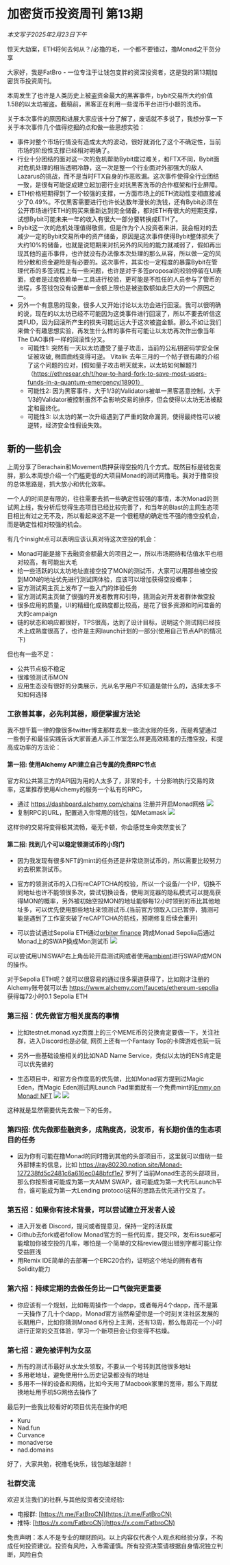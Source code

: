 # 加密货币投资周刊 第13期

_本文写于2025年2月23日下午_

惊天大劫案，ETH将何去何从？/必撸的毛，一个都不要错过，撸Monad之干货分享

大家好，我是FatBro - 一位专注于让钱包变胖的资深投资者，这是我的第13期加密货币投资周刊。

本周发生了也许是人类历史上被盗资金最大的黑客事件，bybit交易所大约价值1.5B的以太坊被盗。截稿前，黑客正在利用一些混币平台进行小额的洗币。

关于本次事件的原因和进展大家应该十分了解了，废话就不多说了，我想分享一下关于本次事件几个值得挖掘的点和做一些思想实验：

- 事件对整个市场行情没有造成太大的波动，很好就消化了这个不确定性，当前市场的阶段性支撑已经相对明确了。
- 行业十分团结的面对这一次的危机帮助Bybit度过难关，和FTX不同，Bybit面对危机处理的相当透明冷静，这一次是整一个行业面对外部强大的敌人Lazarus的挑战，而不是当时FTX自身的作恶败漏。这次事件使得全行业团结一致，是很有可能促成建立起加密行业对抗黑客洗币的合作框架和行业屏障。
- ETH价格短期得到了一个较强的支撑，一方面市场上的ETH流动性变相直接减少了0.49%。不仅黑客需要进行也许长达数年漫长的洗钱，还有Bybit必须在公开市场进行ETH的购买来重新达到完全储备，都对ETH有很大的短期支撑，试想Bybit可能未来一年的收入有很大一部分要转换成ETH了。
- Bybit这一次的危机处理值得敬佩，但是作为个人投资者来讲，我会相对的去减少一定的Bybit交易所中的资产储备，原因是这次事件使得Bybit整体损失了大约10%的储备，也就是说短期来对抗另外的风险的能力就减弱了，假如再出现其他的盗币事件，也许就没有办法像本次处理的那么从容，所以做一定的风险分散和资金避险是有必要的。这次事件，其实也一定程度的暴露Bybit在管理代币的多签流程上有一些问题，也许是对于多签proposal的校验停留在UI表面，或者是过度依赖单一工具进行校验，更可能是不胜任的人员参与了管币的流程，多签钱包没有设置单一金额上限也是被盗数额如此巨大的一个原因之一。
- 另外一个有意思的现象，很多人又开始讨论以太坊会进行回滚。我可以很明确的说，现在的以太坊已经不可能因为这类事件进行回滚了，所以不要去听信这类FUD，因为回滚所产生的损失可能远远大于这次被盗金额。那么不如让我们来做个有趣思想实验，再发生什么样的事件有可能让以太坊再次作出像当年The DAO事件一样的回滚性分叉。
   - 可能性1: 突然有一天以太坊遭受了量子攻击，当前的公私钥密码学安全保证被攻破, 椭圆曲线变得可逆。 Vitalik 去年三月的一个帖子很有趣的介绍了这个问题的应对，[假如量子攻击明天就来，以太坊如何解题?]（https://ethresear.ch/t/how-to-hard-fork-to-save-most-users-funds-in-a-quantum-emergency/18901）
   - 可能性2: 因为黑客事件，大于1/3的Validators被单一黑客恶意控制，大于1/3的Validator被控制虽然不会影响交易的排序，但会使得以太坊无法被敲定和最终化。
   - 可能性3: 以太坊的某一次升级遇到了严重的致命漏洞，使得最终性可以被逆转，经济安全性假设失效。


## 新的一些机会

上周分享了Berachain和Movement质押获得空投的几个方式。既然目标是钱包变胖，那么本周想介绍一个门槛更低的大项目Monad的测试网撸毛。我对于撸空投的总体思路是，抓大放小和优化效率。

一个人的时间是有限的，往往需要去抓一些确定性较强的事情，本次Monad的测试网上线，我分析后觉得生态项目已经比较完善了，和当年的Blast的主网生态项目相比有过之无不及，所以看起来这不是一个很粗糙的确定性不强的撸空投机会，而是确定性相对较强的机会。

有几个insight点可以表明应该认真对待这次空投的机会：

- Monad可能是接下去融资金额最大的项目之一，所以市场期待和估值水平也相对较高，有可能出大毛
- 给一些活跃的以太坊地址直接空投了MON的测试币，大家可以用那些被空投到MON的地址优先进行测试网体验，应该可以增加获得空投概率；
- 官方测试网主页上发布了一些入门的体验任务
- 官方测试网主页做了很强的开发者教育和引导，猜测会对开发者群体做空投
- 很多应用的质量，UI的精细化成熟度都比较高，是花了很多资源和时间准备的大的campaign
- 链的状态和响应都很好，TPS很高，达到了设计目标，说明这个测试网已经技术上成熟度很高了，也许是主网launch计划的一部分(使用自己节点API的情况下)

但也有一些不足：
- 公共节点极不稳定
- 很难领测试币MON
- 应用生态没有很好的分类展示，光从名字用户不知道是做什么的，选择太多不知如何选择

### 工欲善其事，必先利其器，顺便掌握方法论

我不想千篇一律的像很多twitter博主那样去发一些流水账的任务，而是希望通过一些例子和最佳实践告诉大家普通人非工作室怎么样更高效精准的去撸空投，和提高成功率的方法论：

#### 第一招: 使用Alchemy API建立自己专属的免费RPC节点 

官方和公共第三方的API因为用的人太多了，非常的卡，十分影响执行交易的效率，这里推荐使用Alchemy的服务一个私有的RPC，
- 通过 https://dashboard.alchemy.com/chains 注册并开启Monad网络
![](2025-02-23-15-30-36.png)
- 复制RPC的URL，配置进入你常用的钱包，如Metamask
![](2025-02-23-15-33-07.png)

这样你的交易将变得极其流畅，毫无卡顿，你会感觉生命突然变长了

#### 第二招: 找到几个可以稳定领测试币的小窍门 

- 因为我发现有很多NFT的mint的任务还是非常烧测试币的，所以需要比较努力的去积累测试币。
- 官方的领测试币的入口有reCAPTCHA的校验，所以一个设备/一个IP，切换不同地址也许不能领很多次，尝试切换设备，使用浏览器的隐私模式可以提高获得MON的概率，另外被初始空投MON的地址能够每12小时领到的币比其他地址多，可以优先使用那些地址来领测试币.(当前官方领取入口已暂停，猜测可能是遇到了工作室突破了reCAPTCHA的防线，预期修复后续会重开)

- 可以尝试通过Sepolia ETH通过[orbiter finance](https://testnet.orbiter.finance/) 跨成Monad Sepolia后通过Monad上的SWAP换成Mon测试币
![](2025-02-23-15-39-34.png)

可以尝试用UNISWAP右上角齿轮开启测试网或者使用[ambient](https://monad.ambient.finance/)进行SWAP成MON的操作。

对于Sepolia ETH呢？就可以很容易的通过很多渠道获得了，比如刚才注册的Alchemy账号就可以去 https://www.alchemy.com/faucets/ethereum-sepolia 获得每72小时0.1 Sepolia ETH

### 第三招：优先做官方相关度高的事情

- 比如testnet.monad.xyz页面上的三个MEME币的兑换肯定要做一下，关注社群，进入Discord也是必做, 网页上还有一个Fantasy Top的卡牌游戏也玩一玩

- 另外一些基础设施相关的比如NAD Name Service，类似以太坊的ENS肯定是可以优先做的

- 生态项目中，和官方合作度高的优先做，比如Monad官方提到过Magic Eden，而Magic Eden测试网Launch Pad里面就有一个免费mint的[Emmy on Monad! NFT](https://magiceden.io/launchpad/monad-testnet/emmy_on_monad)
![](2025-02-23-16-09-29.png)
![](2025-02-23-16-10-48.png)

这种就是显然需要优先去做一下的任务。

### 第四招: 优先做那些融资多，成熟度高，没发币，有长期价值的生态项目的任务

- 因为你有可能在撸Monad的同时撸到其他的头部项目币，这里就可以借助一些外部博主的信息，比如 https://ray80230.notion.site/Monad-127238fd5c2481c6a616ec048bfcf1e7 罗列了当前Monad生态的头部项目，那么你按照谁可能成为第一大AMM SWAP，谁可能成为第一大代币Launch平台，谁可能成为第一大Lending protocol这样的思路去优先进行交互了。

### 第五招：如果你有技术背景，可以尝试建立开发者人设

- 进入开发者 Discord，提问或者提意见，保持一定的活跃度
- Github去fork或者follow Monad官方的一些代码库，提交PR，发布issue都可能增加你被空投的几率，哪怕是一个简单的文档review提出错别字都可能让你受益匪浅
- 用Remix IDE简单的去部署一个ERC20合约，证明这个地址的拥有者有Solidity能力

### 第六招：持续定期的去做任务比一口气做完更重要
- 你应该有一个规划，比如每周操作一个dapp，或者每月4个dapp，而不是第一天操作了几十个dapp，Monad官方当然希望你是一个时刻关注社区发展的长期用户，比如你猜测Monad 6月份上主网，还有13周，那么每周花一个小时进行正常的交互体验，学习一个新项目会让你变得不枯燥。

### 第七招：避免被评判为女巫
- 所有的测试币最好从水龙头领取，不要从一个号转到其他很多地址
- 多用老地址，避免使用什么历史记录都没有的地址
- 多用不一样的设备和网络，比如今天用了Macbook家里的宽带，那么下周就换地址用手机5G网络去操作了

最后列一些我比较看好的项目优先在操作的吧
- Kuru
- Nad.fun
- Curvance
- monadverse
- nad.domains

好了，大家共勉，祝撸毛快乐，钱包越涨越胖！

### 社群交流
欢迎关注我们的社群,与其他投资者交流经验:
- 电报群: [https://t.me/FatBroCN](https://t.me/FatBroCN)
- 推特: [https://x.com/FatbroCN](https://x.com/FatbroCN)


免责声明：本人不是专业的理财顾问。以上内容仅代表个人观点和经验分享，不构成任何投资建议。投资有风险，入市需谨慎。所有投资决策请根据自身情况独立判断，风险自负
